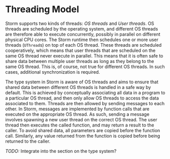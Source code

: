 Threading Model
===============

Storm supports two kinds of threads: *OS threads* and *User threads*. OS threads are scheduled by
the operating system, and different OS threads are therefore able to execute concurrently, possibly
in parallel on different physical CPU cores. The Storm runtime then schedules one or more user
threads (`UThread`s) on top of each OS thread. These threads are scheduled cooperatively, which
means that user threads that are scheduled on the same OS thread never execute in parallel. This
means that it is often safe to share data between multiple user threads as long as they belong to
the same OS thread. This is, of course, not true for different OS threads. In such cases, additional
synchronization is required.


The type system in Storm is aware of OS threads and aims to ensure that shared data between
different OS threads is handled in a safe way by default. This is achieved by conceptually
associating all data in a program to a particular OS thread, and then only allow OS threads to
access the data associated to them. Threads are then allowed by sending messages to each other. In
Storm, messages are implemented by function calls that are executed on the appropriate OS thread. As
such, sending a message involves spawning a new user thread on the correct OS thread. The user
thread then executes the called function, and may return a result to the caller. To avoid shared
data, all parameters are copied before the function call. Similarly, any value returned from the
function is copied before being returned to the caller.

*TODO:* Integrate into the section on the type system?
